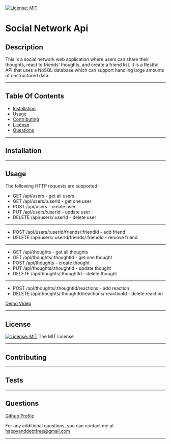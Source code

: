 [![License: MIT](https://img.shields.io/badge/License-MIT-yellow.svg)](https://opensource.org/licenses/MIT)

# Social Network Api

## Description

This is a social network web application where users can share their thoughts, react to friends’ thoughts, and create a friend list. It is a Restful API that uses a NoSQL database which can support handling large amounts of unstructured data.

---

## Table Of Contents
- [Installation](#installation)
- [Usage](#usage)
- [Contributing](#contributing)
- [License](#license)
- [Questions](#questions)

---

## Installation

---

## Usage

The following HTTP requests are supported:
* GET /api/users - get all users
* GET /api/users/:userId - get one user
* POST /api/users - create user
* PUT /api/users/:userId - update user
* DELETE /api/users/:userId - delete user
--- 
* POST /api/users/:userId/friends/:friendId - add friend
* DELETE /api/users/:userId/friends/:friendId - remove friend
---
* GET /api/thoughts  - get all thoughts
* GET /api/thoughts/:thoughtId - get one thought
* POST /api/thoughts - create thought
* PUT /api/thoughts/:thoughtId - update thought
* DELETE /api/thoughts/:thoughtId - delete thought
---
* POST /api/thoughts/:thoughtId/reactions - add reaction
* DELETE /api/thoughts/:thoughtId/reactions/:reactionId - delete reaction


[Demo Video](https://drive.google.com/file/d/123V5Oszbz4TPwpqCOrvNMlqemFXdCysX/view)

---

## License

[![License: MIT](https://img.shields.io/badge/License-MIT-yellow.svg)](https://opensource.org/licenses/MIT)
The MIT License

---

## Contributing

---

## Tests

---

## Questions

[Github Profile](https://www.github.com/mikeyboxx)

For any additional questions, you can contact me at happyanddebtfree@gmail.com

---


